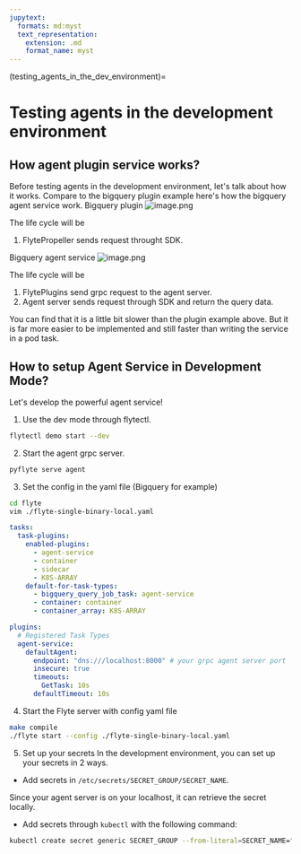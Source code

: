 ```yaml
---
jupytext:
  formats: md:myst
  text_representation:
    extension: .md
    format_name: myst
---
```


(testing_agents_in_the_dev_environment)=
# Testing agents in the development environment

## How agent plugin service works?
Before testing agents in the development environment, let's talk about how it works.
Compare to the bigquery plugin example here's how the bigquery agent service work.
Bigquery plugin
![image.png](https://raw.githubusercontent.com/flyteorg/static-resources/main/flyte/concepts/agents/plugin_life_cycle.png)

The life cycle will be
1. FlytePropeller sends request throught SDK.

Bigquery agent service
![image.png](https://raw.githubusercontent.com/flyteorg/static-resources/main/flyte/concepts/agents/async_agent_life_cycle.png)

The life cycle will be
1. FlytePlugins send grpc request to the agent server.
2. Agent server sends request through SDK and return the query data.

You can find that it is a little bit slower than the plugin example above.
But it is far more easier to be implemented and still faster than writing the service in a pod task.

## How to setup Agent Service in Development Mode?
Let's develop the powerful agent service!

1. Use the dev mode through flytectl.
```bash
flytectl demo start --dev
```

2. Start the agent grpc server.
```bash
pyflyte serve agent
```

3. Set the config in the yaml file (Bigquery for example)
```bash
cd flyte
vim ./flyte-single-binary-local.yaml
```

```yaml
tasks:
  task-plugins:
    enabled-plugins:
      - agent-service
      - container
      - sidecar
      - K8S-ARRAY
    default-for-task-types:
      - bigquery_query_job_task: agent-service
      - container: container
      - container_array: K8S-ARRAY
```
```yaml
plugins:
  # Registered Task Types
  agent-service:
    defaultAgent:
      endpoint: "dns:///localhost:8000" # your grpc agent server port
      insecure: true
      timeouts:
        GetTask: 10s
      defaultTimeout: 10s
```

4. Start the Flyte server with config yaml file
```bash
make compile
./flyte start --config ./flyte-single-binary-local.yaml
```

5. Set up your secrets
In the development environment, you can set up your secrets in 2 ways.
- Add secrets in `/etc/secrets/SECRET_GROUP/SECRET_NAME`. 

Since your agent server is on your localhost, it can retrieve the secret locally.

- Add secrets through `kubectl` with the following command:
```bash
kubectl create secret generic SECRET_GROUP --from-literal=SECRET_NAME="SECRET VALUE" -n flytesnacks-development
```

